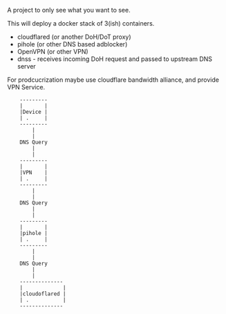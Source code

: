 A project to only see what you want to see.

This will deploy a docker stack of 3(ish) containers. 

* cloudflared (or another DoH/DoT proxy)
* pihole (or other DNS based adblocker)
* OpenVPN (or other VPN)
* dnss - receives incoming DoH request and passed to upstream DNS server


For prodcucrization maybe use cloudflare bandwidth alliance, and provide VPN Service.

        ---------
        |       |
        |Device |
        | .     |
        ---------
            |
            |
        DNS Query
            |
            |
        ---------
        |       |
        |VPN    |
        | .     |
        ---------
            |
            |
        DNS Query
            |
            |
        ---------
        |       |
        |pihole |
        | .     |
        ---------   
            |
            |
        DNS Query
            |
            |
        --------------
        |             |
        |cloudoflared |
        | .           |
        --------------